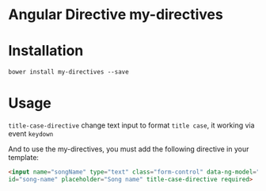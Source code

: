 # Angular Directive my-directives

# Installation

`bower install my-directives --save`

# Usage

`title-case-directive` change text input to format `title case`, it working via event `keydown`

And to use the my-directives, you must add the following directive in your template:

```html
<input name="songName" type="text" class="form-control" data-ng-model="songName" 
id="song-name" placeholder="Song name" title-case-directive required>
```
